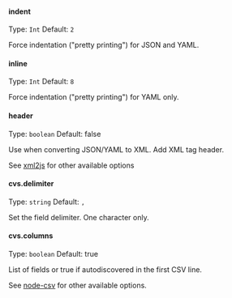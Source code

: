 #### indent
Type: `Int`
Default: `2`

Force indentation ("pretty printing") for JSON and YAML.

#### inline
Type: `Int`
Default: `8`

Force indentation ("pretty printing")  for YAML only.

#### header
Type: `boolean`
Default: false

Use when converting JSON/YAML to XML. Add XML tag header.

See [xml2js](https://github.com/Leonidas-from-XIV/node-xml2js#options) for other available options

#### cvs.delimiter
Type: `string`
Default: `,`

Set the field delimiter. One character only.

#### cvs.columns
Type: `boolean`
Default: true

List of fields or true if autodiscovered in the first CSV line.

See [node-csv](https://github.com/wdavidw/node-csv/blob/master/doc/from.md#from.options) for other available options.